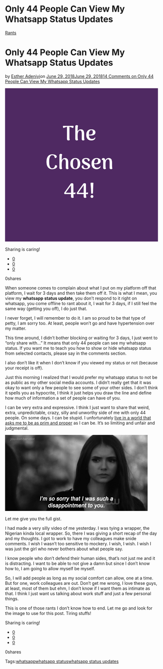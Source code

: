 # Only 44 People Can View My Whatsapp Status Updates

[Rants](https://estheradeniyi.com/category/rants/)
# Only 44 People Can View My Whatsapp Status Updates

by [Esther Adeniyi](https://estheradeniyi.com/author/esther-adeniyi/)on [June 29, 2018June 29, 2018](https://estheradeniyi.com/only-44-people-can-view-my-whatsapp-status-updates/)[14 Comments on Only 44 People Can View My Whatsapp Status Updates](https://estheradeniyi.com/only-44-people-can-view-my-whatsapp-status-updates/#comments)

![whatsapp status updates](images\The-Chosen-44-1-1.png)

Sharing is caring!

- [0](https://www.facebook.com/sharer/sharer.php?u=https%3A%2F%2Festheradeniyi.com%2Fonly-44-people-can-view-my-whatsapp-status-updates%2F&amp;t=Only%2044%20People%20Can%20View%20My%20Whatsapp%20Status%20Updates)
- [0](https://twitter.com/intent/tweet?text=Only%2044%20People%20Can%20View%20My%20Whatsapp%20Status%20Updates&amp;url=https%3A%2F%2Festheradeniyi.com%2Fonly-44-people-can-view-my-whatsapp-status-updates%2F)
- [0](#)

0shares

When someone comes to complain about what I put on my platform off that platform, I wait for 3 days and then take them off it. This is what I mean, you view my **whatsapp status update**, you don&#x2019;t respond to it right on whatsapp, you come offline to rant about it, I wait for 3 days, if I still feel the same way (getting you off), I do just that.

I never forget, I will remember to do it. I am so proud to be that type of petty, I am sorry too. At least, people won&#x2019;t go and have hypertension over my matter.

This time around, I didn&#x2019;t bother blocking or waiting for 3 days, I just went to &#x201C;only share with&#x2026;&#x201D; It means that only 44 people can see my whatsapp status. If you want me to teach you how to show or hide whatsapp status from selected contacts, please say in the comments section.

I also don&#x2019;t like it when I don&#x2019;t know if you viewed my status or not (because your receipt is off).

Just this morning I realized that I would prefer my whatsapp status to not be as public as my other social media accounts. I didn&#x2019;t really get that it was okay to want only a few people to see some of your other sides. I don&#x2019;t think it spells you as hypocrite, I think it just helps you draw the line and define how much of information a set of people can have of you.

I can be very extra and expressive. I think I just want to share that weird, extra, unpredictable, crazy, silly and unworthy side of me with only 44 people. On some days. I can be stupid. I unfortunately [live in a world that asks me to be as prim and proper](https://estheradeniyi.com/stop-trying-to-please-everyone-it-never/) as I can be. It&#x2019;s so limiting and unfair and judgmental.

![](images\disappointment.gif)

Let me give you the full gist.

I had made a very silly video of me yesterday. I was tying a wrapper, the Nigerian kinda local wrapper. So, there I was giving a short recap of the day and my thoughts. I got to work to have my colleagues make snide comments. I wish I wasn&#x2019;t too sensitive to mockery. I wish, I wish. I wish I was just the girl who never bothers about what people say.

I know people who don&#x2019;t defend their human sides, that&#x2019;s not just me and it is distracting. I want to be able to not give a damn but since I don&#x2019;t know how to, I am going to allow myself be myself.

So, I will add people as long as my social comfort can allow, one at a time. But for one, work colleagues are out. Don&#x2019;t get me wrong, I love these guys, at least, most of them but ehm, I don&#x2019;t know if I want them as intimate as that. I think I just want us talking about work stuff and just a few personal things.

This is one of those rants I don&#x2019;t know how to end. Let me go and look for the image to use for this post. Tiring stuffs!

Sharing is caring!

- [0](https://www.facebook.com/sharer/sharer.php?u=https%3A%2F%2Festheradeniyi.com%2Fonly-44-people-can-view-my-whatsapp-status-updates%2F&amp;t=Only%2044%20People%20Can%20View%20My%20Whatsapp%20Status%20Updates)
- [0](https://twitter.com/intent/tweet?text=Only%2044%20People%20Can%20View%20My%20Whatsapp%20Status%20Updates&amp;url=https%3A%2F%2Festheradeniyi.com%2Fonly-44-people-can-view-my-whatsapp-status-updates%2F)
- [0](#)

0shares

Tags:[whatsapp](https://estheradeniyi.com/tag/whatsapp/)[whatsapp status](https://estheradeniyi.com/tag/whatsapp-status/)[whatsapp status updates](https://estheradeniyi.com/tag/whatsapp-status-updates/)